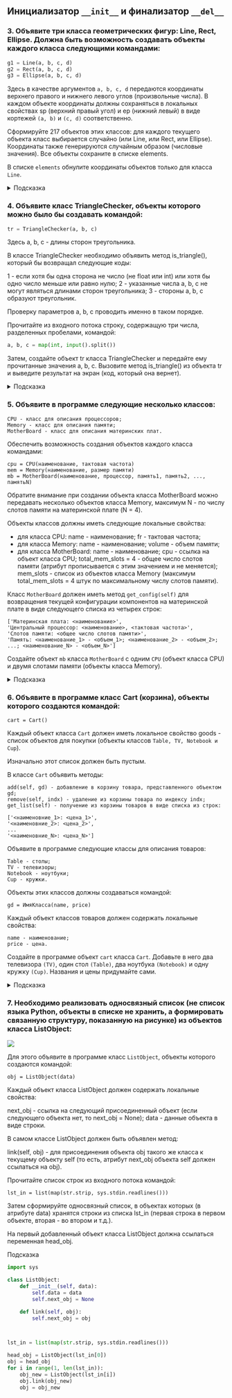 ## Инициализатор `__init__` и финализатор `__del__`


### 3. Объявите три класса геометрических фигур: Line, Rect, Ellipse. Должна быть возможность создавать объекты каждого класса следующими командами:

```python
g1 = Line(a, b, c, d)
g2 = Rect(a, b, c, d)
g3 = Ellipse(a, b, c, d)
```

Здесь в качестве аргументов `a, b, c, d` передаются координаты верхнего правого и нижнего левого углов (произвольные числа). В каждом объекте координаты должны сохраняться в локальных свойствах sp (верхний правый угол) и ep (нижний левый) в виде кортежей `(a, b)` и `(c, d)` соответственно.

Сформируйте 217 объектов этих классов: для каждого текущего объекта класс выбирается случайно (или Line, или Rect, или Ellipse). Координаты также генерируются случайным образом (числовые значения). Все объекты сохраните в списке elements.

В списке `elements` обнулите координаты объектов только для класса `Line`.


<details>
<summary>Подсказка</summary>

```python
from random import randint, choice


class Figure:
    def __init__(self, a, b, c, d) -> None:
        self.sp = (a, b)
        self.ep = (c, d)


class Line(Figure):
    ...


class Rect(Figure):
    ...


class Ellipse(Figure):
    ...


lst_cls = [Line, Rect, Ellipse]
f = lambda: randint(0, 10)


elements = [choice(lst_cls)(f(), f(), f(), f()) for _ in range(217)]

for i in range(len(elements)):
    if isinstance(elements[i], Line):
        elements[i].sp, elements[i].ep = (0, 0), (0, 0)
```
</details>


### 4. Объявите класс TriangleChecker, объекты которого можно было бы создавать командой:

```python
tr = TriangleChecker(a, b, c)
```
Здесь a, b, c - длины сторон треугольника.

В классе TriangleChecker необходимо объявить метод is_triangle(), который бы возвращал следующие коды:

1 - если хотя бы одна сторона не число (не float или int) или хотя бы одно число меньше или равно нулю;
2 - указанные числа a, b, c не могут являться длинами сторон треугольника;
3 - стороны a, b, c образуют треугольник.

Проверку параметров a, b, c проводить именно в таком порядке.

Прочитайте из входного потока строку, содержащую три числа, разделенных пробелами, командой:

```python
a, b, c = map(int, input().split())
```
Затем, создайте объект tr класса TriangleChecker и передайте ему прочитанные значения a, b, c. Вызовите метод is_triangle() из объекта tr и выведите результат на экран (код, который она вернет).


<details>
<summary>Подсказка</summary>

```python
class TriangleChecker:
    def __init__(self, a, b, c):
        self.lst = (a, b, c)
       
    def is_triangle(self):
        for num in self.lst:
            if not isinstance(num, (int, float)) or num <= 0 or isinstance(num, bool):
                return 1 
        if max(self.lst) >= sum(self.lst) - max(self.lst):
            return 2
        return 3
        

# a,b,c = 3.0,4,True
a, b, c = map(int, input().split())
tr = TriangleChecker(a, b, c)
print(tr.is_triangle())
```
</details>

### 5. Объявите в программе следующие несколько классов:
```
CPU - класс для описания процессоров;
Memory - класс для описания памяти;
MotherBoard - класс для описания материнских плат.
```
Обеспечить возможность создания объектов каждого класса командами:
```
cpu = CPU(наименование, тактовая частота)
mem = Memory(наименование, размер памяти)
mb = MotherBoard(наименование, процессор, память1, память2, ..., памятьN)
```
Обратите внимание при создании объекта класса MotherBoard можно передавать несколько объектов класса Memory, максимум N - по числу слотов памяти на материнской плате (N = 4).

Объекты классов должны иметь следующие локальные свойства: 

* для класса CPU: name - наименование; fr - тактовая частота;
* для класса Memory: name - наименование; volume - объем памяти;
* для класса MotherBoard: name - наименование; cpu - ссылка на объект класса CPU; total_mem_slots = 4 - общее число слотов памяти (атрибут прописывается с этим значением и не меняется); mem_slots - список из объектов класса Memory (максимум total_mem_slots = 4 штук по максимальному числу слотов памяти).


Класс `MotherBoard` должен иметь метод `get_config(self)` для возвращения текущей конфигурации компонентов на материнской плате в виде следующего списка из четырех строк:
```
['Материнская плата: <наименование>',
'Центральный процессор: <наименование>, <тактовая частота>',
'Слотов памяти: <общее число слотов памяти>',
'Память: <наименование_1> - <объем_1>; <наименование_2> - <объем_2>; ...; <наименование_N> - <объем_N>']
```

Создайте объект `mb` класса `MotherBoard` с одним `CPU` (объект класса CPU) и двумя слотами памяти (объекты класса Memory).

<details>
<summary>Подсказка</summary>

```python
class CPU:
    def __init__(self, name, fr):
        self.name = name
        self.fr = fr
class Memory:
    def __init__(self,name, volume):
        self.name = name
        self.volume = volume

class MotherBoard:
    def __init__(self, name, cpu, mem_slots, total_mem_slots = 4):
        self.name = name
        self.cpu = cpu
        self.mem_slots = mem_slots[:total_mem_slots]
        self.total_mem_slots = total_mem_slots       

    def get_config(self):
        a = []
        a.append(f'Материнская плата: {self.name}')
        a.append(f"Центральный процессор: {self.cpu.name}, {self.cpu.fr}")
        a.append(f'Слотов памяти: {self.total_mem_slots}')
        a.append(f"Память: {'; '.join([f'{i.name} - {i.volume}' for i in self.mem_slots])}")
        return a

cpu = CPU('i5', 3000)
mem1, mem2 = Memory('Kingstone', 2000), Memory('Samsung', 2600)
    
mb = MotherBoard('Asus', cpu, [mem1, mem2])

```
</details>


### 6.  Объявите в программе класс Cart (корзина), объекты которого создаются командой:
```
cart = Cart()
```
Каждый объект класса `Cart` должен иметь локальное свойство goods - список объектов для покупки (объекты классов `Table, TV, Notebook и Cup`). 

Изначально этот список должен быть пустым.

В классе `Cart` объявить методы:
```
add(self, gd) - добавление в корзину товара, представленного объектом gd;
remove(self, indx) - удаление из корзины товара по индексу indx;
get_list(self) - получение из корзины товаров в виде списка из строк:
```
```
['<наименовние_1>: <цена_1>',
'<наименовние_2>: <цена_2>',
...
'<наименовние_N>: <цена_N>']
```

Объявите в программе следующие классы для описания товаров:
```
Table - столы;
TV - телевизоры;
Notebook - ноутбуки;
Cup - кружки.
```
Объекты этих классов должны создаваться командой:
```
gd = ИмяКласса(name, price)
```
Каждый объект классов товаров должен содержать локальные свойства:
```
name - наименование;
price - цена.
```
Создайте в программе объект `cart` класса `Cart`. Добавьте в него два телевизора `(TV)`, один стол `(Table)`, два ноутбука `(Notebook)` и одну кружку `(Cup)`. Названия и цены придумайте сами. 


<details>
<summary>Подсказка</summary>

```python
class Cart:
    def __init__(self):
        self.goods = []

    def add(self, gd):
        self.goods.append(gd)

    def remove(self, indx):
        del self.goods[indx]

    def get_list(self):
        return [f'{i.name}: {i.price}' for i in self.goods]       

class Table:
    def __init__(self, name, price):
        self.name = name
        self.price = price


class TV:
    def __init__(self, name, price):
        self.name = name
        self.price = price


class Notebook:
    def __init__(self, name, price):
        self.name = name
        self.price = price


class Cup:
    def __init__(self, name, price):
        self.name = name
        self.price = price


cart = Cart()

tv1 = TV('LG', 100)
tv2 = TV('Samsung', 200)

tbl1 = Table('Фанерник', 10)
ntb1 = Notebook('MAC', 130)
ntb2 = Notebook('Asus', 90)
cup = Cup('Glass', 3)

cart.add(tv1)
cart.add(tv2)
cart.add(tbl1)
cart.add(ntb1)
cart.add(ntb2)
cart.add(cup)

cart.get_list()

```
</details>


### 7. Необходимо реализовать односвязный список (не список языка Python, объекты в списке не хранить, а формировать связанную структуру, показанную на рисунке) из объектов класса ListObject:

![](img/linked-list.png)

Для этого объявите в программе класс `ListObject`, объекты которого создаются командой:
```
obj = ListObject(data)
```
Каждый объект класса ListObject должен содержать локальные свойства:

next_obj - ссылка на следующий присоединенный объект (если следующего объекта нет, то next_obj = None);
data - данные объекта в виде строки.

В самом классе ListObject должен быть объявлен метод:

link(self, obj) - для присоединения объекта obj такого же класса к текущему объекту self (то есть, атрибут next_obj объекта self должен ссылаться на obj).

Прочитайте список строк из входного потока командой:
```
lst_in = list(map(str.strip, sys.stdin.readlines()))
```
Затем сформируйте односвязный список, в объектах которых (в атрибуте data) хранятся строки из списка lst_in (первая строка в первом объекте, вторая - во втором и  т.д.).

На первый добавленный объект класса ListObject должна ссылаться переменная head_obj.

<summary>Подсказка</summary>

```python
import sys

class ListObject:
    def __init__(self, data):
        self.data = data
        self.next_obj = None   

    def link(self, obj):
        self.next_obj = obj



lst_in = list(map(str.strip, sys.stdin.readlines()))

head_obj = ListObject(lst_in[0])
obj = head_obj
for i in range(1, len(lst_in)):
    obj_new = ListObject(lst_in[i])
    obj.link(obj_new)
    obj = obj_new 


```
</details>